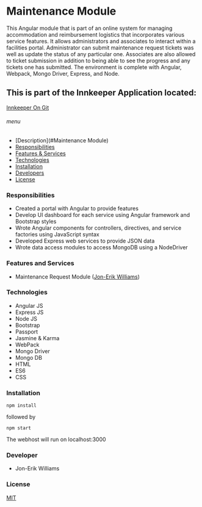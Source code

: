 # Maintenance Module 
This Angular module that is part of an online system for managing accommodation and reimbursement logistics that incorporates various service features. It allows administrators and associates to interact within a facilities portal. Administrator can submit maintenance request tickets was well as update the status of any particular one. Associates are also allowed to ticket submission in addition to being able to see the progress and any tickets one has submitted. The environment is complete with Angular, Webpack, Mongo Driver, Express, and Node.

## This is part of the Innkeeper Application located:
[Innkeeper On Git](https://github.com/revature-js/innkeeper)


###### menu
- [Description](#Maintenance Module)
- [Responsibilities](#responsibilities)
- [Features & Services](#features-and-services)
- [Technologies](#technologies)
- [Installation](#installation)
- [Developers](#developers)
- [License](#license)

### Responsibilities
- Created a portal with Angular to provide features
- Develop UI dashboard for each service using Angular framework and Bootstrap styles
- Wrote Angular components for controllers, directives, and service factories using JavaScript syntax
- Developed Express web services to provide JSON data
- Wrote data access modules to access MongoDB using a NodeDriver


### Features and Services

- Maintenance Request Module ([Jon-Erik Williams](#developers))

### Technologies
- Angular JS
- Express JS
- Node JS
- Bootstrap
- Passport
- Jasmine & Karma
- WebPack
- Mongo Driver
- Mongo DB
- HTML
- ES6
- CSS

### Installation
~~~~
npm install
~~~~
followed by
~~~~
npm start
~~~~
The webhost will run on localhost:3000

### Developer

- Jon-Erik Williams

### License
[MIT](https://github.com/revature-js/Innkeeper/blob/master/LICENSE)


